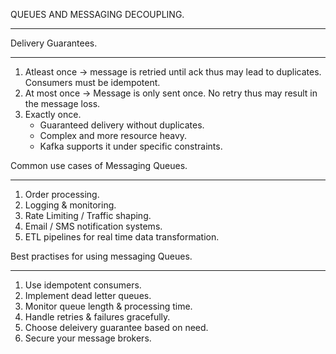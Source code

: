 QUEUES AND MESSAGING DECOUPLING. 

---





Delivery Guarantees. 

---

1. Atleast once -> message is retried until ack thus may lead to duplicates. Consumers must be idempotent.
2. At most once -> Message is only sent once. No retry thus may result in the message loss.
3. Exactly once.
   * Guaranteed delivery without duplicates.
   * Complex and more resource heavy.
   * Kafka supports it under specific constraints.


Common use cases of Messaging Queues. 

---

1. Order processing.
2. Logging & monitoring.
3. Rate Limiting / Traffic shaping.
4. Email / SMS notification systems.
5. ETL pipelines for real time data transformation.

Best practises for using messaging Queues. 

---

1. Use idempotent consumers.
2. Implement dead letter queues.
3. Monitor queue length & processing time.
4. Handle retries & failures gracefully.
5. Choose deleivery guarantee based on need.
6. Secure your message brokers.
